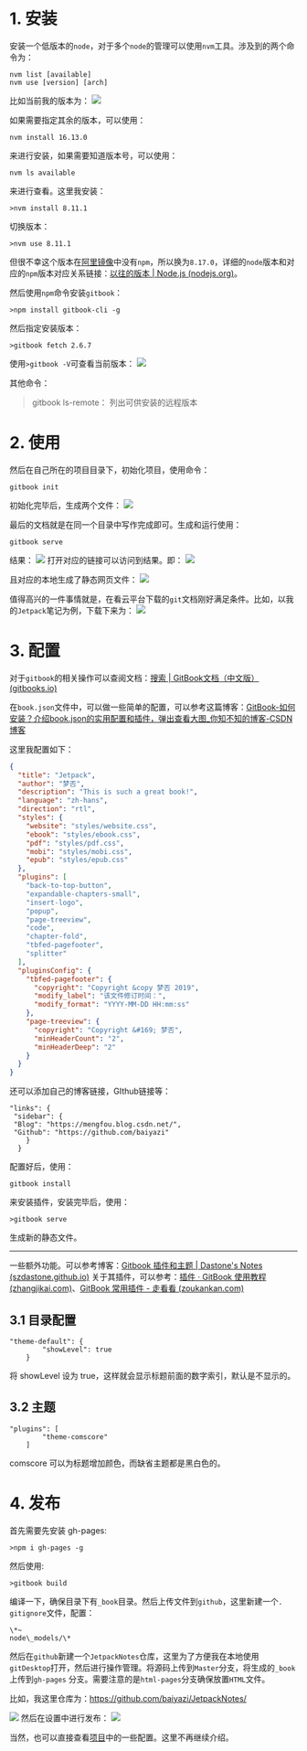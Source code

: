 # 1. 安装
安装一个低版本的`node`，对于多个`node`的管理可以使用`nvm`工具。涉及到的两个命令为：
```
nvm list [available]
nvm use [version] [arch]
```
比如当前我的版本为：
![](images/screenshot_1650972176552.png)

如果需要指定其余的版本，可以使用：
```
nvm install 16.13.0
```
来进行安装，如果需要知道版本号，可以使用：
~~~
nvm ls available
~~~
来进行查看。这里我安装：
```
>nvm install 8.11.1
```
切换版本：
```
>nvm use 8.11.1
```
但很不幸这个版本在[阿里镜像](https://registry.npmmirror.com/binary.html?path=npm/)中没有`npm`，所以换为`8.17.0`，详细的`node`版本和对应的`npm`版本对应关系链接：[以往的版本 | Node.js (nodejs.org)](https://nodejs.org/zh-cn/download/releases/)。

然后使用`npm`命令安装`gitbook`：
```
>npm install gitbook-cli -g
```
然后指定安装版本：
```
>gitbook fetch 2.6.7
```
使用`>gitbook -V`可查看当前版本：
![](images/screenshot_1650978490164.png)

其他命令：
> gitbook ls-remote： 列出可供安装的远程版本

# 2. 使用
然后在自己所在的项目目录下，初始化项目，使用命令：
```
gitbook init
```
初始化完毕后，生成两个文件：
![](images/screenshot_1650978689096.png)

最后的文档就是在同一个目录中写作完成即可。生成和运行使用：
```
gitbook serve
```
结果：
![](images/screenshot_1650978808442.png)
打开对应的链接可以访问到结果。即：
![](images/screenshot_1650978889762.png)

且对应的本地生成了静态网页文件：
![](images/screenshot_1650978872315.png)

值得高兴的一件事情就是，在看云平台下载的`git`文档刚好满足条件。比如，以我的`Jetpack`笔记为例，下载下来为：
![](images/screenshot_1650979020187.png)


# 3. 配置

对于`gitbook`的相关操作可以查阅文档：[搜索 | GitBook文档（中文版） (gitbooks.io)](https://chrisniael.gitbooks.io/gitbook-documentation/content/platform/search.html)


在`book.json`文件中，可以做一些简单的配置，可以参考这篇博客：[GitBook-如何安装？介绍book.json的实用配置和插件，弹出查看大图\_你知不知的博客-CSDN博客](https://blog.csdn.net/qq_42899245/article/details/118703813)

这里我配置如下：
```json
{
  "title": "Jetpack",
  "author": "梦否",
  "description": "This is such a great book!",
  "language": "zh-hans",
  "direction": "rtl",
  "styles": {
    "website": "styles/website.css",
    "ebook": "styles/ebook.css",
    "pdf": "styles/pdf.css",
    "mobi": "styles/mobi.css",
    "epub": "styles/epub.css"
  },
  "plugins": [
    "back-to-top-button",
    "expandable-chapters-small",
    "insert-logo",
    "popup",
    "page-treeview",
    "code",
    "chapter-fold",
    "tbfed-pagefooter",
    "splitter"
  ],
  "pluginsConfig": {
    "tbfed-pagefooter": {
      "copyright": "Copyright &copy 梦否 2019",
      "modify_label": "该文件修订时间：",
      "modify_format": "YYYY-MM-DD HH:mm:ss"
    },
    "page-treeview": {
      "copyright": "Copyright &#169; 梦否",
      "minHeaderCount": "2",
      "minHeaderDeep": "2"
    }
  }
}

```

还可以添加自己的博客链接，GIthub链接等：

```
"links": {
 "sidebar": {
 "Blog": "https://mengfou.blog.csdn.net/",
 "Github": "https://github.com/baiyazi"
    }
  }
```

配置好后，使用：
```
gitbook install
```
来安装插件，安装完毕后，使用：
```
>gitbook serve
```

生成新的静态文件。

___
一些额外功能。可以参考博客：[Gitbook 插件和主题 | Dastone's Notes (szdastone.github.io)](https://szdastone.github.io/posts/2019/01/4dd0f083.html)
关于其插件，可以参考：[插件 · GitBook 使用教程 (zhangjikai.com)](http://gitbook.zhangjikai.com/plugins.html?q=)、[GitBook 常用插件 - 走看看 (zoukankan.com)](http://t.zoukankan.com/levywang-p-13569661.html)

## 3.1 目录配置
~~~
"theme-default": {
        "showLevel": true
    }
~~~
将 showLevel 设为 true，这样就会显示标题前面的数字索引，默认是不显示的。
## 3.2 主题
~~~
"plugins": [
        "theme-comscore"
 	]
~~~
comscore 可以为标题增加颜色，而缺省主题都是黑白色的。



# 4. 发布
首先需要先安装 gh-pages:
~~~
>npm i gh-pages -g
~~~
然后使用:
```
>gitbook build
```
编译一下，确保目录下有`_book`目录。然后上传文件到`github`，这里新建一个`. gitignore`文件，配置：
```
\*~
node\_models/\*
```
然后在`github`新建一个`JetpackNotes`仓库，这里为了方便我在本地使用`gitDesktop`打开，然后进行操作管理。将源码上传到`Master`分支，将生成的`_book`上传到`gh-pages`
分支。需要注意的是`html-pages`分支确保放置`HTML`文件。


比如，我这里仓库为：https://github.com/baiyazi/JetpackNotes/

![](images/screenshot_1651044986097.png)
然后在设置中进行发布：
![](images/screenshot_1651045063983.png)

当然，也可以直接查看[项目](https://github.com/baiyazi/JetpackNotes/)中的一些配置。这里不再继续介绍。

